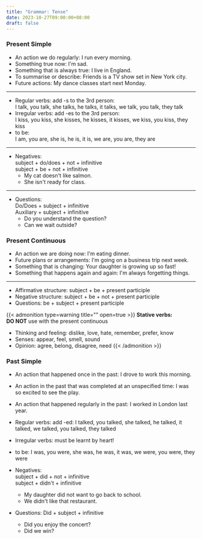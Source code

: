 ```yaml
---
title: "Grammar: Tense"
date: 2023-10-27T09:00:00+08:00
draft: false
---
```

### Present Simple
- An action we do regularly: I run every morning.
- Something true now: I'm sad.
- Something that is always true: I live in England.
- To summarise or describe: Friends is a TV show set in New York city.
- Future actions: My dance classes start next Monday.
---
- Regular verbs: add -s to the 3rd person:<br> I talk, you talk, she talks, he talks, it talks, we talk, you talk, they talk
- Irregular verbs: add -es to the 3rd person:<br> I kiss, you kiss, she kisses, he kisses, it kisses, we kiss, you kiss, they kiss
- to be:<br> I am, you are, she is, he is, it is, we are, you are, they are
---
- Negatives:<br> subject + do/does + not + infinitive<br> subject + be + not + infinitive
    - My cat doesn't like salmon.
    - She isn't ready for class.
---
- Questions:<br> Do/Does + subject + infinitive<br> Auxiliary + subject + infinitive
    - Do you understand the question?
    - Can we wait outside?

### Present Continuous
- An action we are doing now: I'm eating dinner.
- Future plans or arrangements: I'm going on a business trip next week.
- Something that is changing: Your daughter is growing up so fast!
- Something that happens again and again: I'm always forgetting things.
---
- Affirmative structure: subject + be + present participle
- Negative structure: subject + be + not + present participle
- Questions: be + subject + present participle

{{< admonition type=warning title="" open=true >}}
**Stative verbs:**<br>
**DO NOT** use with the present continuous
- Thinking and feeling: dislike, love, hate, remember, prefer, know
- Senses: appear, feel, smell, sound
- Opinion: agree, belong, disagree, need
{{< /admonition >}}

### Past Simple
- An action that happened once in the past: I drove to work this morning.
- An action in the past that was completed at an unspecified time: I was so excited to see the play.
- An action that happened regularly in the past: I worked in London last year.
- Regular verbs: add -ed: I talked, you talked, she talked, he talked, it talked, we talked, you talked, they talked
- Irregular verbs: must be learnt by heart!
- to be: I was, you were, she was, he was, it was, we were, you were, they were

- Negatives:<br>subject + did + not + infinitive <br>subject + didn't + infinitive
    - My daughter did not want to go back to school.
    - We didn't like that restaurant.
- Questions: Did + subject + infinitive
    - Did you enjoy the concert?
    - Did we win?